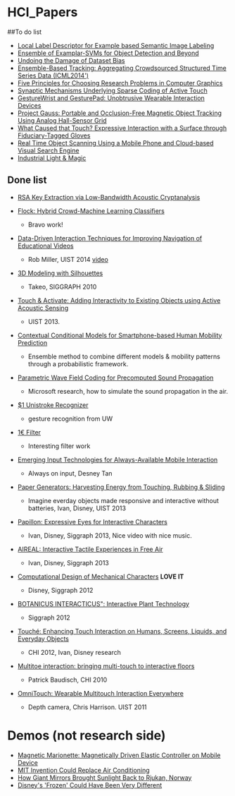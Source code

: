 HCI_Papers
====================


##To do list
- [Local Label Descriptor for Example based Semantic Image Labeling
](http://pages.cs.wisc.edu/~lizhang/projects/labeldesc/)
- [Ensemble of Examplar-SVMs for Object Detection and Beyond](http://www.cs.cmu.edu/~tmalisie/projects/iccv11/)
- [Undoing the Damage of Dataset Bias](http://www.eecs.berkeley.edu/~tinghuiz/papers/eccv2012.pdf)
- [Ensemble-Based Tracking: Aggregating Crowdsourced Structured Time Series Data (ICML2014')](http://winsty.net/ebt.html)
- [Five Principles for Choosing Research Problems in Computer Graphics](https://www.youtube.com/watch?v=v2Qaf8t8I6c&feature=youtu.be)
- [Synaptic Mechanisms Underlying Sparse Coding of Active Touch](http://www.cell.com/neuron/abstract/S0896-6273(11)00120-6)
- [GestureWrist and GesturePad: Unobtrusive Wearable Interaction Devices](http://www.sonycsl.co.jp/person/rekimoto/papers/iswc01.pdf)
- [Project Gauss: Portable and Occlusion-Free Magnetic Object Tracking Using Analog Hall-Sensor Grid](http://www.cmlab.csie.ntu.edu.tw/~howieliang/HCIProjects/projectGauss.html)
- [What Caused that Touch? Expressive Interaction with a Surface through Fiduciary-Tagged Gloves](http://citeseerx.ist.psu.edu/viewdoc/download;jsessionid=6881C18F471335384DB38674E6E0C280?doi=10.1.1.174.8368&rep=rep1&type=pdf)
- [Real Time Object Scanning Using a Mobile Phone and Cloud-based Visual Search Engine](http://www.cs.cmu.edu/~jbigham/pubs/pdfs/2013/objectscanning.pdf)
- [Industrial Light & Magic](http://www.ilm.com/)

## Done list

- [RSA Key Extraction via Low-Bandwidth Acoustic Cryptanalysis](https://www.youtube.com/watch?v=DU-HruI7Q30)

- [Flock: Hybrid Crowd-Machine Learning Classifiers](http://hci.stanford.edu/publications/2015/Flock/flock_paper.pdf)
	- Bravo work! 

- [Data-Driven Interaction Techniques for Improving Navigation of Educational Videos](http://juhokim.com/files/UIST2014-LectureScape.pdf)
	- Rob Miller, UIST 2014 [video](http://juhokim.com/lecturescape/)

- [3D Modeling with Silhouettes](http://www.alecrivers.com/3dmodelingwithsilhouettes/)
	- Takeo, SIGGRAPH 2010 

- [Touch & Activate: Adding Interactivity to Existing Objects using Active Acoustic Sensing](https://www.youtube.com/watch?v=XgxXi6w8IQc)
	- UIST 2013.
	
- [Contextual Conditional Models for Smartphone-based Human Mobility Prediction](http://publications.idiap.ch/downloads/papers/2012/Do_UBICOMP_2012.pdf)
	- Ensemble method to combine different models & mobility patterns through a probabilistic framework.

- [Parametric Wave Field Coding for Precomputed Sound Propagation](http://delivery.acm.org/10.1145/2610000/2601184/a38-raghuvanshi.pdf?ip=66.228.162.56&id=2601184&acc=ACTIVE%20SERVICE&key=0B0BA843FA2995AF%2E0B0BA843FA2995AF%2E4D4702B0C3E38B35%2E4D4702B0C3E38B35&CFID=439147601&CFTOKEN=82902480&__acm__=1412875797_d8797fd3b5a1fb936363515236cbb691)
	- Microsoft research, how to simulate the sound propagation in the air. 

- [$1 Unistroke Recognizer](https://depts.washington.edu/aimgroup/proj/dollar/)
	- gesture recognition from UW

- [1€ Filter](http://www.lifl.fr/~casiez/1euro/)
	- Interesting filter work

- [Emerging Input Technologies for Always-Available Mobile Interaction](http://research.microsoft.com/en-us/um/people/desney/publications/fnt2011-alwaysavailable.pdf)
	- Always on input, Desney Tan
- [Paper Generators: Harvesting Energy from Touching, Rubbing & Sliding](http://www.youtube.com/watch?v=4WaUcXSfPTg)	
	- Imagine everday objects made responsive and interactive without batteries, Ivan, Disney, UIST 2013
	
- [Papillon: Expressive Eyes for Interactive Characters](http://www.youtube.com/watch?v=hB85O3yy0zM)
	- Ivan, Disney, Siggraph 2013, Nice video with nice music.
	
- [AIREAL: Interactive Tactile Experiences in Free Air](http://www.youtube.com/watch?v=xaFBjUJj00M)
	- Ivan, Disney, Siggraph 2013
	
- [Computational Design of Mechanical Characters](http://www.youtube.com/watch?v=DfznnKUwywQ) **LOVE IT**
	- Disney, Siggraph 2012
	
- [BOTANICUS INTERACTICUS": Interactive Plant Technology](http://www.youtube.com/watch?v=EcRSKEIucjk)
	- Siggraph 2012
	
- [Touché: Enhancing Touch Interaction on Humans, Screens, Liquids, and Everyday Objects](http://www.youtube.com/watch?v=E4tYpXVTjxA)
	- CHI 2012, Ivan, Disney research
	
- [Multitoe interaction: bringing multi-touch to interactive floors](http://www.youtube.com/watch?v=spiKgkW1UmI)
	- Patrick Baudisch, CHI 2010
	
- [OmniTouch: Wearable Multitouch Interaction Everywhere](http://www.youtube.com/watch?v=qawhLXnnlQY)
	- Depth camera, Chris Harrison. UIST 2011
	
	
	
	
	
	
	
Demos (not research side)
=============
- [Magnetic Marionette: Magnetically Driven Elastic Controller on Mobile Device](https://www.youtube.com/watch?v=J9GtgyzoZmM)
- [MIT Invention Could Replace Air Conditioning](http://www.youtube.com/watch?v=kvUMCip-r4A)
- [How Giant Mirrors Brought Sunlight Back to Rjukan, Norway](http://www.youtube.com/watch?v=xdvA8X9PJuo)
- [Disney's 'Frozen' Could Have Been Very Different](http://www.youtube.com/watch?v=DnpMchietKg&list=TLNHG0KX4RwZ9nHKgqjWYX_--BOCt0eD17)